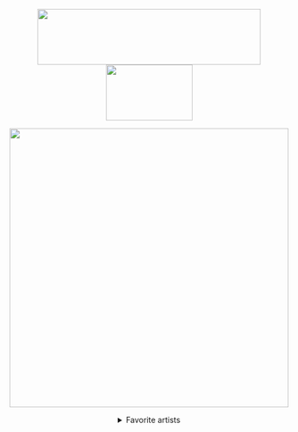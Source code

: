 <p align="center">
  <a href="https://rguk.ru">
      <img src="https://rguk.ru/local/templates/test/images/logo-new2.svg" height="100" width="400"/>
  </a>
  <a href="https://vk.com/iit_rsu">
      <img src="https://rguk.ru/local/templates/test/images/Green.svg" height="100" width="155"/>
  </a>
</p>
<p align="center">
  <a href="https://www.codewars.com/users/AmICursed%3F">
      <img src="https://www.codewars.com/users/AmICursed%3F/badges/large" width="500"/>
  </a>
</p>
<details align="center">
<summary align="center">Favorite artists</summary>
<a href="https://genius.com/artists/Ivoxygen">
 <i>IVOXYGEN</i><br>  
</a>
<a href="https://genius.com/artists/Convolk">
  <i>Convolk</i><br>
</a>
  <a href="https://genius.com/artists/Gothurted">
    <i>gothurted</i><br>
  </a>
  
</details>
<!---
Sunset1437/Sunset1437 is a ✨ special ✨ repository because its `README.md` (this file) appears on your GitHub profile.
You can click the Preview link to take a look at your changes.
--->
